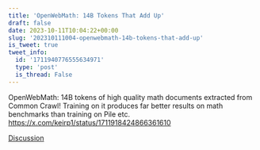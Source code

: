 ```yaml
---
title: 'OpenWebMath: 14B Tokens That Add Up'
draft: false
date: 2023-10-11T10:04:22+00:00
slug: '202310111004-openwebmath-14b-tokens-that-add-up'
is_tweet: true
tweet_info:
  id: '1711940776555634971'
  type: 'post'
  is_thread: False
---
```




OpenWebMath: 14B tokens of high quality math documents extracted from Common Crawl! Training on it produces far better results on math benchmarks than training on Pile etc. <https://x.com/keirp1/status/1711918424866361610>

[Discussion](https://x.com/sytelus/status/1711940776555634971)
